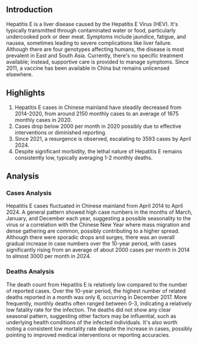 ## Introduction

Hepatitis E is a liver disease caused by the Hepatitis E Virus (HEV). It's typically transmitted through contaminated water or food, particularly undercooked pork or deer meat. Symptoms include jaundice, fatigue, and nausea, sometimes leading to severe complications like liver failure. Although there are four genotypes affecting humans, the disease is most prevalent in East and South Asia. Currently, there's no specific treatment available; instead, supportive care is provided to manage symptoms. Since 2011, a vaccine has been available in China but remains unlicensed elsewhere.


## Highlights

1. Hepatitis E cases in Chinese mainland have steadily decreased from 2014-2020, from around 2150 monthly cases to an average of 1675 monthly cases in 2020.<br/>
2. Cases drop below 2000 per month in 2020 possibly due to effective interventions or diminished reporting.<br/>
3. Since 2021, a resurgence is observed, escalating to 3593 cases by April 2024.<br/>
4. Despite significant morbidity, the lethal nature of Hepatitis E remains consistently low, typically averaging 1-2 monthly deaths.

## Analysis

### Cases Analysis
Hepatitis E cases fluctuated in Chinese mainland from April 2014 to April 2024. A general pattern showed high case numbers in the months of March, January, and December each year, suggesting a possible seasonality to the virus or a correlation with the Chinese New Year where mass migration and dense gathering are common, possibly contributing to a higher spread. Although there were sporadic drops and surges, there was an overall gradual increase in case numbers over the 10-year period, with cases significantly rising from an average of about 2000 cases per month in 2014 to almost 3000 per month in 2024.

### Deaths Analysis
The death count from Hepatitis E is relatively low compared to the number of reported cases. Over the 10-year period, the highest number of related deaths reported in a month was only 6, occurring in December 2017. More frequently, monthly deaths often ranged between 0-3, indicating a relatively low fatality rate for the infection. The deaths did not show any clear seasonal pattern, suggesting other factors may be influential, such as underlying health conditions of the infected individuals. It's also worth noting a consistent low mortality rate despite the increase in cases, possibly pointing to improved medical interventions or reporting accuracies.
